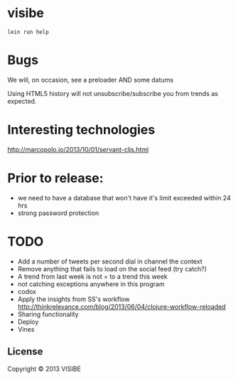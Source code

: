 # visibe

```
lein run help
```

# Bugs

We will, on occasion, see a preloader AND some datums

Using HTML5 history will not unsubscribe/subscribe you from trends as expected.

# Interesting technologies

http://marcopolo.io/2013/10/01/servant-cljs.html

# Prior to release:
- we need to have a database that won't have it's limit exceeded within 24 hrs
- strong password protection

# TODO

- Add a number of tweets per second dial in channel the context
- Remove anything that fails to load on the social feed (try catch?)
- A trend from last week is not = to a trend this week
- not catching exceptions anywhere in this program
- codox
- Apply the insights from SS's workflow http://thinkrelevance.com/blog/2013/06/04/clojure-workflow-reloaded
- Sharing functionality
- Deploy
- Vines

## License

Copyright © 2013 VISIBE